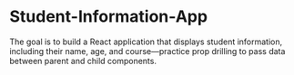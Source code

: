 # Student-Information-App
The goal is to build a React application that displays student information, including their name, age, and course—practice prop drilling to pass data between parent and child components.
